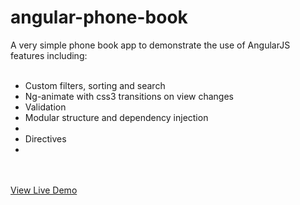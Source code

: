 angular-phone-book
==================

A very simple phone book app to demonstrate the use of AngularJS features including: 
<br>
<br>
<ul>
<li>Custom filters, sorting and search</li>
<li>Ng-animate with css3 transitions on view changes</li>
<li>Validation</li>
<li>Modular structure and dependency injection<li>
<li>Directives<li>
</ul>
<br>
<br>
<a href="http://angularphonebook.azurewebsites.net/site/index.html" title="Live Demo">View Live Demo</a>


